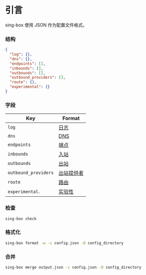 # 引言

sing-box 使用 JSON 作为配置文件格式。

### 结构

```json
{
  "log": {},
  "dns": {},
  "endpoints": [],
  "inbounds": [],
  "outbounds": [],
  "outbound_providers": [],
  "route": {},
  "experimental": {}
}
```

### 字段

| Key                  | Format                  |
|----------------------|-------------------------|
| `log`                | [日志](./log/)           |
| `dns`                | [DNS](./dns/)           |
| `endpoints`          | [端点](./endpoint/)      |
| `inbounds`           | [入站](./inbound/)       |
| `outbounds`          | [出站](./outbound/)      |
| `outbound_providers` | [出站提供者](./provider)  |
| `route`              | [路由](./route/)         |
| `experimental`.      | [实验性](./experimental/) |

### 检查

```bash
sing-box check
```

### 格式化

```bash
sing-box format -w -c config.json -D config_directory
```

### 合并

```bash
sing-box merge output.json -c config.json -D config_directory
```